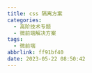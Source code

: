 ```yaml
---
title: css 隔离方案
categories:
  - 高阶技术专题
  - 微前端解决方案
tags:
  - 微前端
abbrlink: ff91bf40
date: 2023-05-22 08:50:42
---
```



